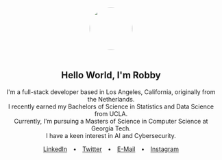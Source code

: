 <div align="center">
  <br>
  <br>
  <br>
  <br>
  <br>
  <a href="https://robertlewis.dev/">
    <img width="100" height="100" src="https://avatars0.githubusercontent.com/u/1680273?s=460&u=4471b74deb9973096418a93960c664c5ea3bd159&v=4" style="border-radius: 50%;" />
  </a>
  <br>
  <br>
  <h2>Hello World, I'm Robby</h2>
  <p>
    I'm a full-stack developer based in Los Angeles, California, originally from the Netherlands. <br>
    I recently earned my Bachelors of Science in Statistics and Data Science from UCLA. <br>
    Currently, I'm pursuing a Masters of Science in Computer Science at Georgia Tech. <br>
    I have a keen interest in AI and Cybersecurity.
  </p>

  <p>
    <a href="https://www.linkedin.com/in/robbylew/" style="margin: 0 10px;">LinkedIn</a> • 
    <a href="https://twitter.com/roberthedev" style="margin: 0 10px;">Twitter</a> • 
    <a href="mailto:contact@robertlewis.dev" style="margin: 0 10px;">E-Mail</a> • 
    <a href="https://www.instagram.com/robbylew/" style="margin: 0 10px;">Instagram</a>
  </p>
</div>
